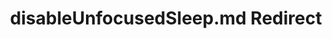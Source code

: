 ---
title: disableUnfocusedSleep.md Redirect
redirect_to: /Pages/StereoKit/SKSettings/disableUnfocusedSleep.html
---